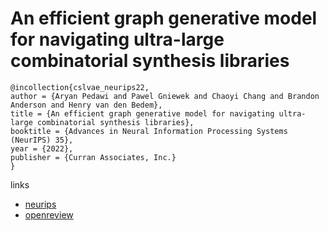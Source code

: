 # An efficient graph generative model for navigating ultra-large combinatorial synthesis libraries

```
@incollection{cslvae_neurips22,
author = {Aryan Pedawi and Pawel Gniewek and Chaoyi Chang and Brandon Anderson and Henry van den Bedem},
title = {An efficient graph generative model for navigating ultra-large combinatorial synthesis libraries},
booktitle = {Advances in Neural Information Processing Systems (NeurIPS) 35},
year = {2022},
publisher = {Curran Associates, Inc.}
}
```

links
- [neurips](https://nips.cc/Conferences/2022/Schedule?showEvent=53794)
- [openreview](https://openreview.net/forum?id=VBbxHvbJd94)
